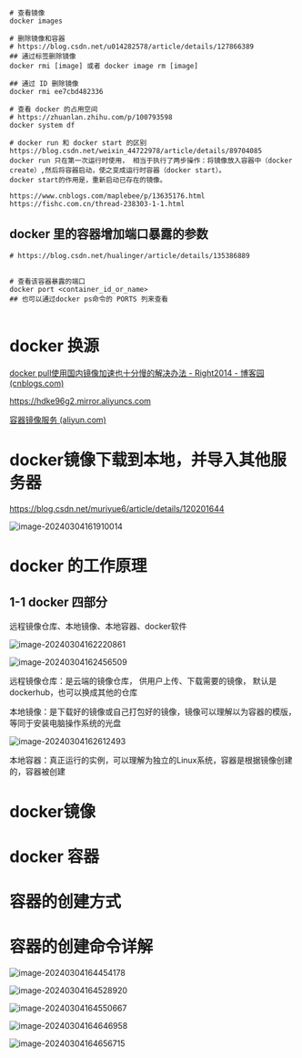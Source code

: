 





```
# 查看镜像
docker images

# 删除镜像和容器
# https://blog.csdn.net/u014282578/article/details/127866389
## 通过标签删除镜像
docker rmi [image] 或者 docker image rm [image]

## 通过 ID 删除镜像
docker rmi ee7cbd482336

# 查看 docker 的占用空间
# https://zhuanlan.zhihu.com/p/100793598
docker system df

# docker run 和 docker start 的区别
https://blog.csdn.net/weixin_44722978/article/details/89704085
docker run 只在第一次运行时使用， 相当于执行了两步操作：将镜像放入容器中（docker create）,然后将容器启动，使之变成运行时容器（docker start）。
docker start的作用是，重新启动已存在的镜像。

https://www.cnblogs.com/maplebee/p/13635176.html
https://fishc.com.cn/thread-238303-1-1.html

```

## docker 里的容器增加端口暴露的参数

```
# https://blog.csdn.net/hualinger/article/details/135386889


# 查看该容器暴露的端口
docker port <container_id_or_name>
## 也可以通过docker ps命令的 PORTS 列来查看


```



# docker 换源

[docker pull使用国内镜像加速也十分慢的解决办法 - Right2014 - 博客园 (cnblogs.com)](https://www.cnblogs.com/ALice1024/p/17242552.html)

https://hdke96g2.mirror.aliyuncs.com

[容器镜像服务 (aliyun.com)](https://cr.console.aliyun.com/cn-hangzhou/instances/mirrors?accounttraceid=0d67d04e3a824605b9576bb9d6e1c1abzufv)





# docker镜像下载到本地，并导入其他服务器



https://blog.csdn.net/muriyue6/article/details/120201644







![image-20240304161910014](./assets/image-20240304161910014.png)

# docker 的工作原理

## 1-1 docker 四部分

远程镜像仓库、本地镜像、本地容器、docker软件

![image-20240304162220861](./assets/image-20240304162220861.png)

![image-20240304162456509](./assets/image-20240304162456509.png)



远程镜像仓库：是云端的镜像仓库， 供用户上传、下载需要的镜像， 默认是dockerhub，也可以换成其他的仓库

本地镜像：是下载好的镜像或自己打包好的镜像，镜像可以理解以为容器的模版，等同于安装电脑操作系统的光盘

![image-20240304162612493](./assets/image-20240304162612493.png)

本地容器：真正运行的实例，可以理解为独立的Linux系统，容器是根据镜像创建的，容器被创建

# docker镜像

 # docker 容器



# 容器的创建方式



# 容器的创建命令详解



![image-20240304164454178](./assets/image-20240304164454178.png)

![image-20240304164528920](./assets/image-20240304164528920.png)

![image-20240304164550667](./assets/image-20240304164550667.png)

![image-20240304164646958](./assets/image-20240304164646958.png)



![image-20240304164656715](./assets/image-20240304164656715.png)

